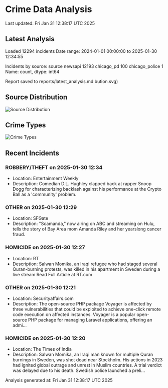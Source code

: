 # Crime Data Analysis
Last updated: Fri Jan 31 12:38:17 UTC 2025

## Latest Analysis

Loaded 12294 incidents
Date range: 2024-01-01 00:00:00 to 2025-01-30 12:34:55

Incidents by source:
source
newsapi           12193
chicago_pd          100
chicago_police        1
Name: count, dtype: int64

Report saved to reports/latest_analysis.md
bution.svg)

## Source Distribution
![Source Distribution](images/source_distribution.svg)

## Crime Types
![Crime Types](images/crime_types.svg)

## Recent Incidents

### ROBBERY/THEFT on 2025-01-30 12:34
- Location: Entertainment Weekly
- Description: Comedian D.L. Hughley clapped back at rapper Snoop Dogg for characterizing backlash against his performance at the Crypto Ball as a 'community' problem.


### OTHER on 2025-01-30 12:29
- Location: SFGate
- Description: "Scamanda," now airing on ABC and streaming on Hulu, tells the story of Bay Area mom Amanda Riley and her yearslong cancer fraud.


### HOMICIDE on 2025-01-30 12:27
- Location: RT
- Description: Salwan Momika, an Iraqi refugee who had staged several Quran-burning protests, was killed in his apartment in Sweden during a live stream Read Full Article at RT.com


### OTHER on 2025-01-30 12:21
- Location: Securityaffairs.com
- Description: The open-source PHP package Voyager is affected by three vulnerabilities that could be exploited to achieve one-click remote code execution on affected instances. Voyager is a popular open-source PHP package for managing Laravel applications, offering an admi…


### HOMICIDE on 2025-01-30 12:20
- Location: The Times of India
- Description: Salwan Momika, an Iraqi man known for multiple Quran burnings in Sweden, was shot dead near Stockholm. His actions in 2023 had ignited global outrage and unrest in Muslim countries. A trial verdict was delayed due to his death. Swedish police launched a preli…

Analysis generated at: Fri Jan 31 12:38:17 UTC 2025
